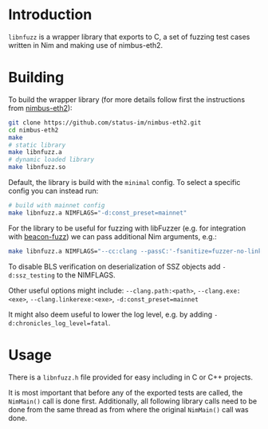 # Introduction

`libnfuzz` is a wrapper library that exports to C, a set of fuzzing test cases
written in Nim and making use of nimbus-eth2.


# Building

To build the wrapper library (for more details follow first the instructions from
[nimbus-eth2](../README.md)):

```bash
git clone https://github.com/status-im/nimbus-eth2.git
cd nimbus-eth2
make
# static library
make libnfuzz.a
# dynamic loaded library
make libnfuzz.so
```

Default, the library is build with the `minimal` config. To select a specific config you can instead run:
```bash
# build with mainnet config
make libnfuzz.a NIMFLAGS="-d:const_preset=mainnet"
```

For the library to be useful for fuzzing with libFuzzer (e.g. for
integration with [beacon-fuzz](https://github.com/sigp/beacon-fuzz)) we can pass
additional Nim arguments, e.g.:

```bash
make libnfuzz.a NIMFLAGS="--cc:clang --passC:'-fsanitize=fuzzer-no-link' --passL='-fsanitize=fuzzer'"
```
To disable BLS verification on deserialization of SSZ objects add `-d:ssz_testing` to the NIMFLAGS.

Other useful options might include: `--clang.path:<path>`, `--clang.exe:<exe>`, `--clang.linkerexe:<exe>`, `-d:const_preset=mainnet`

It might also deem useful to lower the log level, e.g. by adding `-d:chronicles_log_level=fatal`.

# Usage
There is a `libnfuzz.h` file provided for easy including in C or C++ projects.

It is most important that before any of the exported tests are called, the
`NimMain()` call is done first. Additionally, all following library calls need
to be done from the same thread as from where the original `NimMain()` call was
done.
